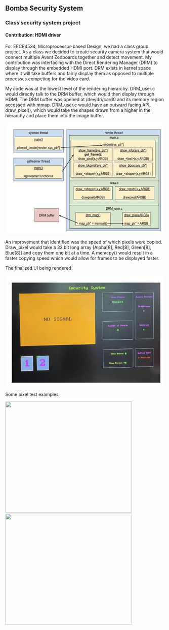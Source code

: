 ## Bomba Security System

### Class security system project

#### Contribution: HDMI driver

For EECE4534, Microprocessor-based Design, we had a class group project. As a class we decided to create security camera system that would connect multiple Avent Zedboards together and detect movement. My contribution was interfacing with the Direct Rendering Manager (DRM) to display through the embedded HDMI port. DRM exists in kernel space where it will take buffers and fairly display them as opposed to multiple processes competing for the video card. 


My code was at the lowest level of the rendering hierarchy. DRM_user.c would directly talk to the DRM buffer, which would then display through HDMI. The DRM buffer was opened at /dev/dri/card0 and its memory region accessed with mmap. DRM_user.c would have an outward facing API, draw_pixel(), which would take the shapes drawn from a higher in the hierarchy and place them into the image buffer. 

<img src="./img/layers.png" width="550" height="350"/>

An improvement that identified was the speed of which pixels were copied. Draw_pixel would take a 32 bit long array [Alpha[8], Red[8], Green[8], Blue[8]] and copy them one bit at a time. A memcpy() would result in a faster copying speed which would allow for frames to be displayed faster. 



The finalized UI being rendered 

<img src="./img/display_example.png" width="550" height="350"/>




Some pixel test examples

<img src="./img/drm_example_0.png" width="400" height="350"/>
<img src="./img/drm_example_1.png" width="400" height="350"/>


